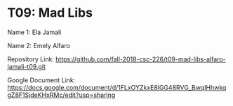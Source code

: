 # T09: Mad Libs

Name 1: Ela Jamali

Name 2: Emely Alfaro

Repository Link: https://github.com/fall-2018-csc-226/t09-mad-libs-alfaro-jamali-t09.git


Google Document Link: https://docs.google.com/document/d/1FLxOYZkxE8lGG48RVG_BwqIHhwkqgZ8F1SjdeKHxRMc/edit?usp=sharing
